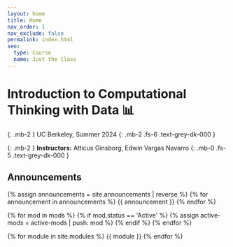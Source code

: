 ```yaml
---
layout: home
title: Home
nav_order: 1
nav_exclude: false
permalink: index.html
seo:
  type: Course
  name: Just the Class
---
```


# Introduction to Computational Thinking with Data &#x1f4ca;

{: .mb-2 }
UC Berkeley, Summer 2024
{: .mb-2 .fs-6 .text-grey-dk-000 }

{: .mb-2 }
**Instructors:** Atticus Ginsborg, Edwin Vargas Navarro
{: .mb-0 .fs-5 .text-grey-dk-000 }
<!--{% assign instructors = site.staffers | where: 'role', 'Instructor' %}
<div class="role">
  {% for staffer in instructors %}
  {{ staffer }}
  {% endfor %}
</div>-->

## Announcements

{% assign announcements = site.announcements | reverse %}
{% for announcement in announcements %}
{{ announcement }}
{% endfor %}

{% for mod in mods %}
  {% if mod.status == 'Active' %}
    {% assign active-mods = active-mods | push: mod %}
  {% endif %}
{% endfor %}

{% for module in site.modules %}
{{ module }}
{% endfor %}
